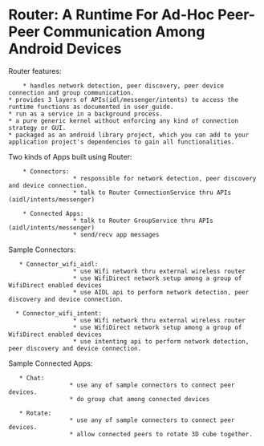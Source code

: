 Router: A Runtime For Ad-Hoc Peer-Peer Communication Among Android Devices
==========================================================================

Router features:

        * handles network detection, peer discovery, peer device connection and group communication.
	* provides 3 layers of APIs(idl/messenger/intents) to access the runtime functions as documented in user_guide.
	* run as a service in a background process.
	* a pure generic kernel without enforcing any kind of connection strategy or GUI.
	* packaged as an android library project, which you can add to your application project's dependencies to gain all functionalities.
        

Two kinds of Apps built using Router:

        * Connectors: 
                      * responsible for network detection, peer discovery and device connection.
                      * talk to Router ConnectionService thru APIs (aidl/intents/messenger)

        * Connected Apps:
                      * talk to Router GroupService thru APIs (aidl/intents/messenger)
                      * send/recv app messages

Sample Connectors:

       * Connector_wifi_aidl:
                      * use Wifi network thru external wireless router
                      * use WifiDirect network setup among a group of WifiDirect enabled devices
                      * use AIDL api to perform network detection, peer discovery and device connection.

      * Connector_wifi_intent:
                      * use Wifi network thru external wireless router
                      * use WifiDirect network setup among a group of WifiDirect enabled devices
                      * use intenting api to perform network detection, peer discovery and device connection.

Sample Connected Apps:

       * Chat:
                     * use any of sample connectors to connect peer devices.
                     * do group chat among connected devices

       * Rotate:
                     * use any of sample connectors to connect peer devices.
                     * allow connected peers to rotate 3D cube together.

